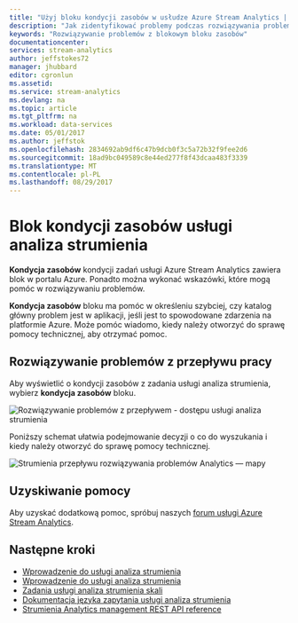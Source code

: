 ```yaml
---
title: "Użyj bloku kondycji zasobów w usłudze Azure Stream Analytics | Dokumentacja firmy Microsoft"
description: "Jak zidentyfikować problemy podczas rozwiązywania problemów z zadania usługi analiza strumienia."
keywords: "Rozwiązywanie problemów z blokowym bloku zasobów"
documentationcenter: 
services: stream-analytics
author: jeffstokes72
manager: jhubbard
editor: cgronlun
ms.assetid: 
ms.service: stream-analytics
ms.devlang: na
ms.topic: article
ms.tgt_pltfrm: na
ms.workload: data-services
ms.date: 05/01/2017
ms.author: jeffstok
ms.openlocfilehash: 2834692ab9df6c47b9dcb0f3c5a72b32f9fee2d6
ms.sourcegitcommit: 18ad9bc049589c8e44ed277f8f43dcaa483f3339
ms.translationtype: MT
ms.contentlocale: pl-PL
ms.lasthandoff: 08/29/2017
---
```

# <a name="stream-analytics-resource-health-blade"></a>Blok kondycji zasobów usługi analiza strumienia

**Kondycja zasobów** kondycji zadań usługi Azure Stream Analytics zawiera blok w portalu Azure. Ponadto można wykonać wskazówki, które mogą pomóc w rozwiązywaniu problemów. 

**Kondycja zasobów** bloku ma pomóc w określeniu szybciej, czy katalog główny problem jest w aplikacji, jeśli jest to spowodowane zdarzenia na platformie Azure. Może pomóc wiadomo, kiedy należy otworzyć do sprawę pomocy technicznej, aby otrzymać pomoc.

## <a name="troubleshooting-workflow"></a>Rozwiązywanie problemów z przepływu pracy

Aby wyświetlić o kondycji zasobów z zadania usługi analiza strumienia, wybierz **kondycja zasobów** bloku. 

![Rozwiązywanie problemów z przepływem - dostępu usługi analiza strumienia](media/stream-analytics-resource-health/stream-analytics-access-troubleshooting.png)

Poniższy schemat ułatwia podejmowanie decyzji o co do wyszukania i kiedy należy otworzyć do sprawę pomocy technicznej.

![Strumienia przepływu rozwiązywania problemów Analytics — mapy](media/stream-analytics-resource-health/stream-analytics-troubleshooting-map.png)

## <a name="get-help"></a>Uzyskiwanie pomocy
Aby uzyskać dodatkową pomoc, spróbuj naszych [forum usługi Azure Stream Analytics](https://social.msdn.microsoft.com/Forums/en-US/home?forum=AzureStreamAnalytics).

## <a name="next-steps"></a>Następne kroki
* [Wprowadzenie do usługi analiza strumienia](stream-analytics-introduction.md)
* [Wprowadzenie do usługi analiza strumienia](stream-analytics-real-time-fraud-detection.md)
* [Zadania usługi analiza strumienia skali](stream-analytics-scale-jobs.md)
* [Dokumentacja języka zapytania usługi analiza strumienia](https://msdn.microsoft.com/library/azure/dn834998.aspx)
* [Strumienia Analytics management REST API reference](https://msdn.microsoft.com/library/azure/dn835031.aspx)